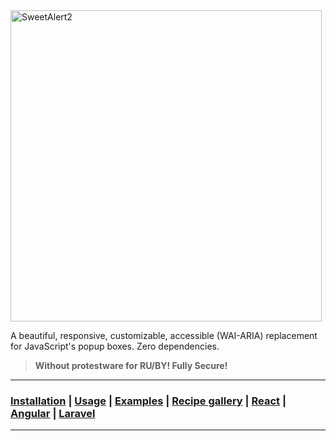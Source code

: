 <a href="https://sweetalert2.github.io/">
  <img src="./assets/swal2-logo.png" width="498" alt="SweetAlert2">
</a>

A beautiful, responsive, customizable, accessible (WAI-ARIA) replacement <br> for JavaScript's popup boxes. Zero dependencies.
> **Without protestware for RU/BY! Fully Secure!**

---

### [Installation](https://sweetalert2.github.io/#download) | [Usage](https://sweetalert2.github.io/#usage) | [Examples](https://sweetalert2.github.io/#examples) | [Recipe gallery](https://sweetalert2.github.io/recipe-gallery/) | [React](https://github.com/sweetalert2/sweetalert2-react-content) | [Angular](https://github.com/sweetalert2/ngx-sweetalert2) | [Laravel](https://github.com/sweetalert2/sweetalert2-laravel)

---
